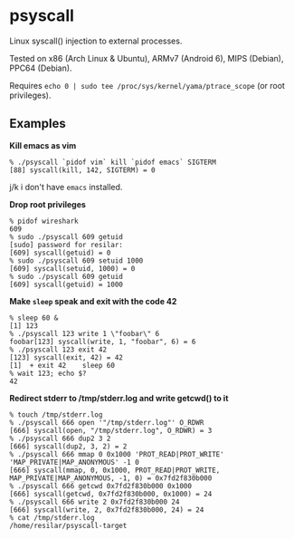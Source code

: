 # psyscall

Linux syscall() injection to external processes.

Tested on x86 (Arch Linux & Ubuntu), ARMv7 (Android 6), MIPS (Debian), PPC64 (Debian).

Requires `echo 0 | sudo tee /proc/sys/kernel/yama/ptrace_scope` (or root privileges).

## Examples

**Kill emacs as vim**
```
% ./psyscall `pidof vim` kill `pidof emacs` SIGTERM
[88] syscall(kill, 142, SIGTERM) = 0
```
j/k i don't have `emacs` installed.

**Drop root privileges**
```
% pidof wireshark
609
% sudo ./psyscall 609 getuid
[sudo] password for resilar:
[609] syscall(getuid) = 0
% sudo ./psyscall 609 setuid 1000
[609] syscall(setuid, 1000) = 0
% sudo ./psyscall 609 getuid
[609] syscall(getuid) = 1000
```

**Make `sleep` speak and exit with the code 42**
```
% sleep 60 &
[1] 123
% ./psyscall 123 write 1 \"foobar\" 6
foobar[123] syscall(write, 1, "foobar", 6) = 6
% ./psyscall 123 exit 42
[123] syscall(exit, 42) = 42
[1]  + exit 42    sleep 60
% wait 123; echo $?
42
```

**Redirect stderr to /tmp/stderr.log and write getcwd() to it**
```
% touch /tmp/stderr.log
% ./psyscall 666 open '"/tmp/stderr.log"' O_RDWR
[666] syscall(open, "/tmp/stderr.log", O_RDWR) = 3
% ./psyscall 666 dup2 3 2
[666] syscall(dup2, 3, 2) = 2
% ./psyscall 666 mmap 0 0x1000 'PROT_READ|PROT_WRITE' 'MAP_PRIVATE|MAP_ANONYMOUS' -1 0
[666] syscall(mmap, 0, 0x1000, PROT_READ|PROT_WRITE, MAP_PRIVATE|MAP_ANONYMOUS, -1, 0) = 0x7fd2f830b000
% ./psyscall 666 getcwd 0x7fd2f830b000 0x1000
[666] syscall(getcwd, 0x7fd2f830b000, 0x1000) = 24
% ./psyscall 666 write 2 0x7fd2f830b000 24
[666] syscall(write, 2, 0x7fd2f830b000, 24) = 24
% cat /tmp/stderr.log
/home/resilar/psyscall-target
```
